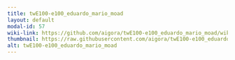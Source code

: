 ```yaml
---
title: twE100-e100_eduardo_mario_moad
layout: default
modal-id: 57
wiki-link: https://github.com/aigora/twE100-e100_eduardo_mario_moad/wiki
thumbnail: https://raw.githubusercontent.com/aigora/twE100-e100_eduardo_mario_moad/master/Logo.png
alt: twE100-e100_eduardo_mario_moad
---
```

